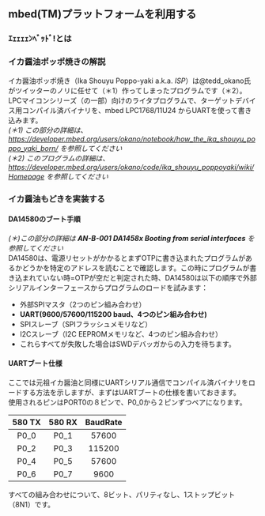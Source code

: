 ## mbed(TM)プラットフォームを利用する
### ｴｪｪｪｪﾝﾍﾞｯﾄﾞ!とは

### イカ醤油ポッポ焼きの解説
イカ醤油ポッポ焼き（Ika Shouyu Poppo-yaki a.k.a. *ISP*）は@tedd_okano氏がツイッターのノリに任せて（＊1）作ってしまったプログラムです（＊2）。LPCマイコンシリーズ（の一部）向けのライタプログラムで、ターゲットデバイス用コンパイル済バイナリを、mbed LPC1768/11U24 からUARTを使って書き込みます。  
*(＊1) この部分の詳細は、
https://developer.mbed.org/users/okano/notebook/how_the_ika_shouyu_poppo_yaki_born/
を参照してください*  
*(＊2) このプログラムの詳細は、
https://developer.mbed.org/users/okano/code/ika_shouyu_poppoyaki/wiki/Homepage
を参照してください*

### イカ醤油もどきを実装する
#### DA14580のブート手順
_(＊)この部分の詳細は **AN-B-001 DA1458x Booting from serial interfaces** を参照してください_  
DA14580は、電源リセットがかかるとまずOTPに書き込まれたプログラムがあるかどうかを特定のアドレスを読むことで確認します。この時にプログラムが書き込まれていない時=OTPが空だと判定された時、DA14580は以下の順序で外部シリアルインターフェースからプログラムのロードを試みます：
- 外部SPIマスタ（2つのピン組み合わせ）
- **UART(9600/57600/115200 baud、4つのピン組み合わせ)**
- SPIスレーブ（SPIフラッシュメモリなど）
- I2Cスレーブ（I2C EEPROMメモリなど、4つのピン組み合わせ）  
- これらすべてが失敗した場合はSWDデバッガからの入力を待ちます。


#### UARTブート仕様
ここでは元祖イカ醤油と同様にUARTシリアル通信でコンパイル済バイナリをロードする方法を示しますが、まずはUARTブートの仕様を書いておきます。  
使用されるピンはPORT0の８ピンで、P0_0から２ピンずつペアになります。

|580 TX|580 RX|BaudRate|
|:--:|:--:|:--:|
|P0_0|P0_1|57600|
|P0_2|P0_3|115200|
|P0_4|P0_5|57600|
|P0_6|P0_7|9600|

すべての組み合わせについて、8ビット、パリティなし、1ストップビット（8N1）です。
